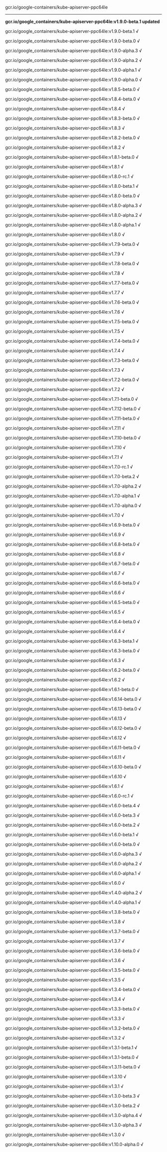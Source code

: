 gcr.io/google-containers/kube-apiserver-ppc64le 

----
**gcr.io/google_containers/kube-apiserver-ppc64le:v1.9.0-beta.1 updated**

gcr.io/google_containers/kube-apiserver-ppc64le:v1.9.0-beta.1 √

gcr.io/google_containers/kube-apiserver-ppc64le:v1.9.0-beta.0 √

gcr.io/google_containers/kube-apiserver-ppc64le:v1.9.0-alpha.3 √

gcr.io/google_containers/kube-apiserver-ppc64le:v1.9.0-alpha.2 √

gcr.io/google_containers/kube-apiserver-ppc64le:v1.9.0-alpha.1 √

gcr.io/google_containers/kube-apiserver-ppc64le:v1.9.0-alpha.0 √

gcr.io/google_containers/kube-apiserver-ppc64le:v1.8.5-beta.0 √

gcr.io/google_containers/kube-apiserver-ppc64le:v1.8.4-beta.0 √

gcr.io/google_containers/kube-apiserver-ppc64le:v1.8.4 √

gcr.io/google_containers/kube-apiserver-ppc64le:v1.8.3-beta.0 √

gcr.io/google_containers/kube-apiserver-ppc64le:v1.8.3 √

gcr.io/google_containers/kube-apiserver-ppc64le:v1.8.2-beta.0 √

gcr.io/google_containers/kube-apiserver-ppc64le:v1.8.2 √

gcr.io/google_containers/kube-apiserver-ppc64le:v1.8.1-beta.0 √

gcr.io/google_containers/kube-apiserver-ppc64le:v1.8.1 √

gcr.io/google_containers/kube-apiserver-ppc64le:v1.8.0-rc.1 √

gcr.io/google_containers/kube-apiserver-ppc64le:v1.8.0-beta.1 √

gcr.io/google_containers/kube-apiserver-ppc64le:v1.8.0-beta.0 √

gcr.io/google_containers/kube-apiserver-ppc64le:v1.8.0-alpha.3 √

gcr.io/google_containers/kube-apiserver-ppc64le:v1.8.0-alpha.2 √

gcr.io/google_containers/kube-apiserver-ppc64le:v1.8.0-alpha.1 √

gcr.io/google_containers/kube-apiserver-ppc64le:v1.8.0 √

gcr.io/google_containers/kube-apiserver-ppc64le:v1.7.9-beta.0 √

gcr.io/google_containers/kube-apiserver-ppc64le:v1.7.9 √

gcr.io/google_containers/kube-apiserver-ppc64le:v1.7.8-beta.0 √

gcr.io/google_containers/kube-apiserver-ppc64le:v1.7.8 √

gcr.io/google_containers/kube-apiserver-ppc64le:v1.7.7-beta.0 √

gcr.io/google_containers/kube-apiserver-ppc64le:v1.7.7 √

gcr.io/google_containers/kube-apiserver-ppc64le:v1.7.6-beta.0 √

gcr.io/google_containers/kube-apiserver-ppc64le:v1.7.6 √

gcr.io/google_containers/kube-apiserver-ppc64le:v1.7.5-beta.0 √

gcr.io/google_containers/kube-apiserver-ppc64le:v1.7.5 √

gcr.io/google_containers/kube-apiserver-ppc64le:v1.7.4-beta.0 √

gcr.io/google_containers/kube-apiserver-ppc64le:v1.7.4 √

gcr.io/google_containers/kube-apiserver-ppc64le:v1.7.3-beta.0 √

gcr.io/google_containers/kube-apiserver-ppc64le:v1.7.3 √

gcr.io/google_containers/kube-apiserver-ppc64le:v1.7.2-beta.0 √

gcr.io/google_containers/kube-apiserver-ppc64le:v1.7.2 √

gcr.io/google_containers/kube-apiserver-ppc64le:v1.7.1-beta.0 √

gcr.io/google_containers/kube-apiserver-ppc64le:v1.7.12-beta.0 √

gcr.io/google_containers/kube-apiserver-ppc64le:v1.7.11-beta.0 √

gcr.io/google_containers/kube-apiserver-ppc64le:v1.7.11 √

gcr.io/google_containers/kube-apiserver-ppc64le:v1.7.10-beta.0 √

gcr.io/google_containers/kube-apiserver-ppc64le:v1.7.10 √

gcr.io/google_containers/kube-apiserver-ppc64le:v1.7.1 √

gcr.io/google_containers/kube-apiserver-ppc64le:v1.7.0-rc.1 √

gcr.io/google_containers/kube-apiserver-ppc64le:v1.7.0-beta.2 √

gcr.io/google_containers/kube-apiserver-ppc64le:v1.7.0-alpha.2 √

gcr.io/google_containers/kube-apiserver-ppc64le:v1.7.0-alpha.1 √

gcr.io/google_containers/kube-apiserver-ppc64le:v1.7.0-alpha.0 √

gcr.io/google_containers/kube-apiserver-ppc64le:v1.7.0 √

gcr.io/google_containers/kube-apiserver-ppc64le:v1.6.9-beta.0 √

gcr.io/google_containers/kube-apiserver-ppc64le:v1.6.9 √

gcr.io/google_containers/kube-apiserver-ppc64le:v1.6.8-beta.0 √

gcr.io/google_containers/kube-apiserver-ppc64le:v1.6.8 √

gcr.io/google_containers/kube-apiserver-ppc64le:v1.6.7-beta.0 √

gcr.io/google_containers/kube-apiserver-ppc64le:v1.6.7 √

gcr.io/google_containers/kube-apiserver-ppc64le:v1.6.6-beta.0 √

gcr.io/google_containers/kube-apiserver-ppc64le:v1.6.6 √

gcr.io/google_containers/kube-apiserver-ppc64le:v1.6.5-beta.0 √

gcr.io/google_containers/kube-apiserver-ppc64le:v1.6.5 √

gcr.io/google_containers/kube-apiserver-ppc64le:v1.6.4-beta.0 √

gcr.io/google_containers/kube-apiserver-ppc64le:v1.6.4 √

gcr.io/google_containers/kube-apiserver-ppc64le:v1.6.3-beta.1 √

gcr.io/google_containers/kube-apiserver-ppc64le:v1.6.3-beta.0 √

gcr.io/google_containers/kube-apiserver-ppc64le:v1.6.3 √

gcr.io/google_containers/kube-apiserver-ppc64le:v1.6.2-beta.0 √

gcr.io/google_containers/kube-apiserver-ppc64le:v1.6.2 √

gcr.io/google_containers/kube-apiserver-ppc64le:v1.6.1-beta.0 √

gcr.io/google_containers/kube-apiserver-ppc64le:v1.6.14-beta.0 √

gcr.io/google_containers/kube-apiserver-ppc64le:v1.6.13-beta.0 √

gcr.io/google_containers/kube-apiserver-ppc64le:v1.6.13 √

gcr.io/google_containers/kube-apiserver-ppc64le:v1.6.12-beta.0 √

gcr.io/google_containers/kube-apiserver-ppc64le:v1.6.12 √

gcr.io/google_containers/kube-apiserver-ppc64le:v1.6.11-beta.0 √

gcr.io/google_containers/kube-apiserver-ppc64le:v1.6.11 √

gcr.io/google_containers/kube-apiserver-ppc64le:v1.6.10-beta.0 √

gcr.io/google_containers/kube-apiserver-ppc64le:v1.6.10 √

gcr.io/google_containers/kube-apiserver-ppc64le:v1.6.1 √

gcr.io/google_containers/kube-apiserver-ppc64le:v1.6.0-rc.1 √

gcr.io/google_containers/kube-apiserver-ppc64le:v1.6.0-beta.4 √

gcr.io/google_containers/kube-apiserver-ppc64le:v1.6.0-beta.3 √

gcr.io/google_containers/kube-apiserver-ppc64le:v1.6.0-beta.2 √

gcr.io/google_containers/kube-apiserver-ppc64le:v1.6.0-beta.1 √

gcr.io/google_containers/kube-apiserver-ppc64le:v1.6.0-beta.0 √

gcr.io/google_containers/kube-apiserver-ppc64le:v1.6.0-alpha.3 √

gcr.io/google_containers/kube-apiserver-ppc64le:v1.6.0-alpha.2 √

gcr.io/google_containers/kube-apiserver-ppc64le:v1.6.0-alpha.1 √

gcr.io/google_containers/kube-apiserver-ppc64le:v1.6.0 √

gcr.io/google_containers/kube-apiserver-ppc64le:v1.4.0-alpha.2 √

gcr.io/google_containers/kube-apiserver-ppc64le:v1.4.0-alpha.1 √

gcr.io/google_containers/kube-apiserver-ppc64le:v1.3.8-beta.0 √

gcr.io/google_containers/kube-apiserver-ppc64le:v1.3.8 √

gcr.io/google_containers/kube-apiserver-ppc64le:v1.3.7-beta.0 √

gcr.io/google_containers/kube-apiserver-ppc64le:v1.3.7 √

gcr.io/google_containers/kube-apiserver-ppc64le:v1.3.6-beta.0 √

gcr.io/google_containers/kube-apiserver-ppc64le:v1.3.6 √

gcr.io/google_containers/kube-apiserver-ppc64le:v1.3.5-beta.0 √

gcr.io/google_containers/kube-apiserver-ppc64le:v1.3.5 √

gcr.io/google_containers/kube-apiserver-ppc64le:v1.3.4-beta.0 √

gcr.io/google_containers/kube-apiserver-ppc64le:v1.3.4 √

gcr.io/google_containers/kube-apiserver-ppc64le:v1.3.3-beta.0 √

gcr.io/google_containers/kube-apiserver-ppc64le:v1.3.3 √

gcr.io/google_containers/kube-apiserver-ppc64le:v1.3.2-beta.0 √

gcr.io/google_containers/kube-apiserver-ppc64le:v1.3.2 √

gcr.io/google_containers/kube-apiserver-ppc64le:v1.3.1-beta.1 √

gcr.io/google_containers/kube-apiserver-ppc64le:v1.3.1-beta.0 √

gcr.io/google_containers/kube-apiserver-ppc64le:v1.3.11-beta.0 √

gcr.io/google_containers/kube-apiserver-ppc64le:v1.3.10 √

gcr.io/google_containers/kube-apiserver-ppc64le:v1.3.1 √

gcr.io/google_containers/kube-apiserver-ppc64le:v1.3.0-beta.3 √

gcr.io/google_containers/kube-apiserver-ppc64le:v1.3.0-beta.2 √

gcr.io/google_containers/kube-apiserver-ppc64le:v1.3.0-alpha.4 √

gcr.io/google_containers/kube-apiserver-ppc64le:v1.3.0-alpha.3 √

gcr.io/google_containers/kube-apiserver-ppc64le:v1.3.0 √

gcr.io/google_containers/kube-apiserver-ppc64le:v1.10.0-alpha.0 √

